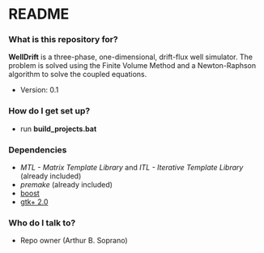# README #

### What is this repository for? ###

**WellDrift** is a three-phase, one-dimensional, drift-flux well simulator. The problem is solved using the Finite Volume Method and a Newton-Raphson algorithm to solve the coupled equations.

* Version: 0.1


### How do I get set up? ###
* run **build_projects.bat**

### Dependencies ###
* *MTL - Matrix Template Library* and *ITL - Iterative Template Library* (already included)
* *premake* (already included)
* [boost](http://www.boost.org/)
* [gtk+ 2.0](http://ftp.gnome.org/pub/gnome/binaries/win32/gtk+/2.24/gtk+-bundle_2.24.10-20120208_win32.zip)


### Who do I talk to? ###

* Repo owner (Arthur B. Soprano)